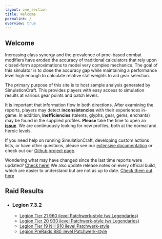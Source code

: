 ```yaml
---
layout: one_section
title: Welcome
permalink: /
overview: true
---
```

## Welcome

Increasing class synergy and the prevalence of proc-based combat modifiers have eroded the accuracy of traditional 
calculators that rely upon closed-form approximations to model very complex mechanics. The goal of this simulator is 
to close the accuracy gap while maintaining a performance level high enough to calculate relative stat weights to aid 
gear selection.

The primary purpose of this site is to host sample analysis generated by SimulationCraft. This provides players with 
easy access to simulation results at various gear points and patch levels.
      
It is important that information flow in both directions. After examining the reports, players may detect 
**inconsistencies** with their experiences in-game. In addition, <b>inefficiencies</b> (talents, glyphs, gear, 
gems, enchants) may be found in the supplied profiles. <b>Please</b> take the time to open an 
[**issue**](https://github.com/simulationcraft/simc/issues). We are continuously looking for new profiles, 
both at the normal and heroic levels.

If you need help on running SimulationCraft, developing custom actions lists, or have other questions, please see our 
[extensive documentation](https://github.com/simulationcraft/simc/wiki/StartersGuide) or check out our [Github project page](https://github.com/simulationcraft/simc).

Wondering what may have changed since the last time reports were updated? [Check here!](https://github.com/simulationcraft/simc/commits/legion-dev)
We also update release notes on every official build, which are easier to understand but are not as up to date. [Check them out here](http://www.simulationcraft.org/download.html)

<h2 class="toggle open">Raid Results</h2>
<div class="toggle-content">
  <ul>
    <li><h3>Legion 7.3.2</h3>
      <ul>
        <li><a href="{{ site.url }}/reports/T21_Raid.html">Legion Tier 21 960 ilevel Patchwerk-style (w/ Legendaries)</a></li>
        <li><a href="{{ site.url }}/reports/T20_Raid.html">Legion Tier 20 930 ilevel Patchwerk-style (w/ Legendaries)</a></li>
        <li><a href="{{ site.url }}/reports/T19_Raid.html">Legion Tier 19 NH 910 ilevel Patchwerk-style</a></li>
        <li><a href="{{ site.url }}/reports/PR_Raid.html">Legion PreRaids 880 ilevel Patchwerk-style</a></li>
      </ul>
    </li>
  </ul>
</div>
